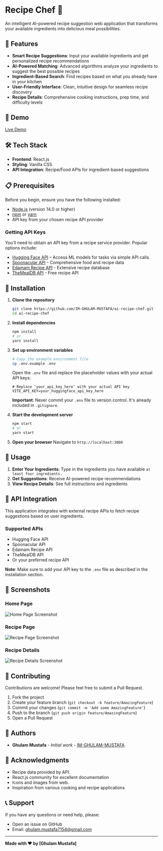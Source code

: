 # Recipe Chef 🍳

An intelligent AI-powered recipe suggestion web application that transforms your available ingredients into delicious meal possibilities.

## 🌟 Features

- **Smart Recipe Suggestions**: Input your available ingredients and get personalized recipe recommendations
- **AI-Powered Matching**: Advanced algorithms analyze your ingredients to suggest the best possible recipes
- **Ingredient-Based Search**: Find recipes based on what you already have in your kitchen
- **User-Friendly Interface**: Clean, intuitive design for seamless recipe discovery
- **Recipe Details**: Comprehensive cooking instructions, prep time, and difficulty levels

## 🚀 Demo

[Live Demo](https://ai-recipe-chef.netlify.app/) 

## 🛠️ Tech Stack

- **Frontend**: React.js
- **Styling**: Vanilla CSS
- **API Integration**: Recipe/Food APIs for ingredient-based suggestions

## 📋 Prerequisites

Before you begin, ensure you have the following installed:
- [Node.js](https://nodejs.org/) (version 14.0 or higher)
- [npm](https://www.npmjs.com/) or [yarn](https://yarnpkg.com/)
- API key from your chosen recipe API provider

### Getting API Keys
You'll need to obtain an API key from a recipe service provider. Popular options include:

- [Hugging Face API](https://huggingface.co/docs/api-inference/index) – Access ML models for tasks via simple API calls. 
- [Spoonacular API](https://spoonacular.com/food-api) - Comprehensive food and recipe data
- [Edamam Recipe API](https://developer.edamam.com/edamam-recipe-api) - Extensive recipe database
- [TheMealDB API](https://www.themealdb.com/api.php) - Free recipe API

## 🔧 Installation

1. **Clone the repository**
   ```bash
   git clone https://github.com/IM-GHULAM-MUSTAFA/ai-recipe-chef.git
   cd ai-recipe-chef
   ```

2. **Install dependencies**
   ```bash
   npm install
   # or
   yarn install
   ```

3. **Set up environment variables**
   ```bash
   # Copy the example environment file
   cp .env.example .env
   ```
   
   Open the `.env` file and replace the placeholder values with your actual API keys:
   ```env
   # Replace 'your_api_key_here' with your actual API key
   VITE_API_KEY=your_huggingface_api_key_here
   ```
   
   **Important**: Never commit your `.env` file to version control. It's already included in `.gitignore`.

4. **Start the development server**
   ```bash
   npm start
   # or
   yarn start
   ```

5. **Open your browser**
   Navigate to `http://localhost:3000`

## 🎯 Usage

1. **Enter Your Ingredients**: Type in the ingredients you have available `at least four ingredients.`
3. **Get Suggestions**: Receive AI-powered recipe recommendations
4. **View Recipe Details**: See full instructions and ingredients


## 🔌 API Integration

This application integrates with external recipe APIs to fetch recipe suggestions based on user ingredients.

### Supported APIs
- Hugging Face API
- Spoonacular API
- Edamam Recipe API
- TheMealDB API
- Or your preferred recipe API


**Note**: Make sure to add your API key to the `.env` file as described in the installation section.

## 📸 Screenshots

### Home Page
![Home Page Screenshot](./src/ScreenShots/HomePage.png "Hover text")
### Recipe Page
![Recipe Page Screenshot](./src/ScreenShots/RecipePage.png "Hover text")
### Recipe Details
![Recipe Details Screenshot](./src/ScreenShots/InputResult.png "Hover text")

## 🤝 Contributing

Contributions are welcome! Please feel free to submit a Pull Request.

1. Fork the project
2. Create your feature branch (`git checkout -b feature/AmazingFeature`)
3. Commit your changes (`git commit -m 'Add some AmazingFeature'`)
4. Push to the branch (`git push origin feature/AmazingFeature`)
5. Open a Pull Request


## 👥 Authors

- **Ghulam Mustafa** - *Initial work* - [IM-GHULAM-MUSTAFA](https://github.com/IM-GHULAM-MUSTAFA)

## 🙏 Acknowledgments

- Recipe data provided by API.
- React.js community for excellent documentation
- Icons and images from web.
- Inspiration from various cooking and recipe applications

## 📞 Support

If you have any questions or need help, please:

- Open an issue on GitHub
- Email: ghulam.mustafa7154@gmail.com

---

**Made with ❤️ by [Ghulam Mustafa]**
